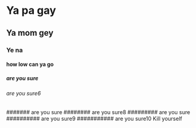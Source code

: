 # Ya pa gay
## Ya mom gey
### Ye na
#### how low can ya go
##### are you sure
###### are you sure6
####### are you sure
######## are you sure8
######### are you sure
########## are you sure9
########### are you sure10
Kill yourself
